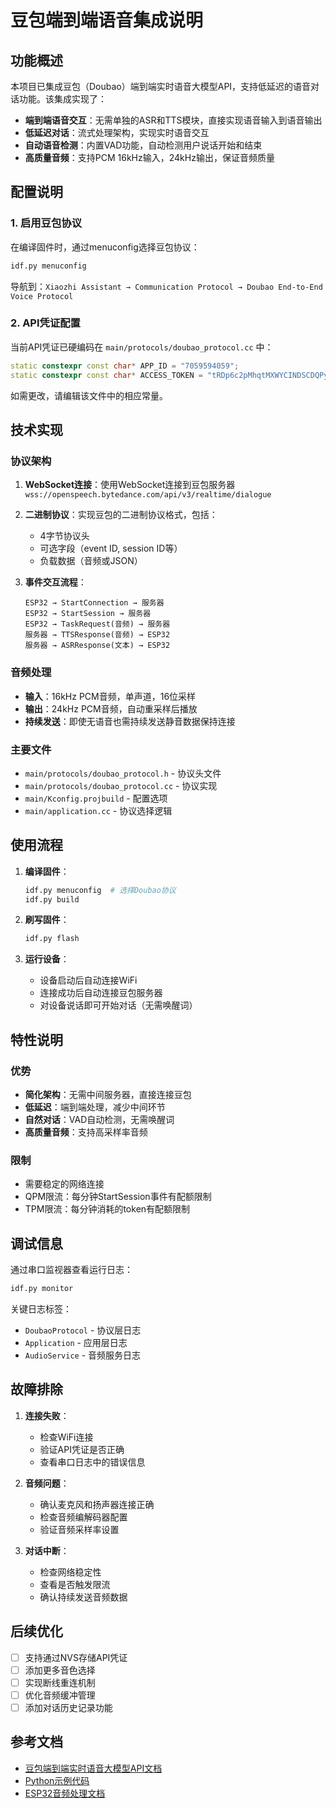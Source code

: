 # 豆包端到端语音集成说明

## 功能概述

本项目已集成豆包（Doubao）端到端实时语音大模型API，支持低延迟的语音对话功能。该集成实现了：

- **端到端语音交互**：无需单独的ASR和TTS模块，直接实现语音输入到语音输出
- **低延迟对话**：流式处理架构，实现实时语音交互
- **自动语音检测**：内置VAD功能，自动检测用户说话开始和结束
- **高质量音频**：支持PCM 16kHz输入，24kHz输出，保证音频质量

## 配置说明

### 1. 启用豆包协议

在编译固件时，通过menuconfig选择豆包协议：

```bash
idf.py menuconfig
```

导航到：`Xiaozhi Assistant → Communication Protocol → Doubao End-to-End Voice Protocol`

### 2. API凭证配置

当前API凭证已硬编码在 `main/protocols/doubao_protocol.cc` 中：

```cpp
static constexpr const char* APP_ID = "7059594059";
static constexpr const char* ACCESS_TOKEN = "tRDp6c2pMhqtMXWYCINDSCDQPyfaWZbt";
```

如需更改，请编辑该文件中的相应常量。

## 技术实现

### 协议架构

1. **WebSocket连接**：使用WebSocket连接到豆包服务器 `wss://openspeech.bytedance.com/api/v3/realtime/dialogue`

2. **二进制协议**：实现豆包的二进制协议格式，包括：
   - 4字节协议头
   - 可选字段（event ID, session ID等）
   - 负载数据（音频或JSON）

3. **事件交互流程**：
   ```
   ESP32 → StartConnection → 服务器
   ESP32 → StartSession → 服务器
   ESP32 → TaskRequest(音频) → 服务器
   服务器 → TTSResponse(音频) → ESP32
   服务器 → ASRResponse(文本) → ESP32
   ```

### 音频处理

- **输入**：16kHz PCM音频，单声道，16位采样
- **输出**：24kHz PCM音频，自动重采样后播放
- **持续发送**：即使无语音也需持续发送静音数据保持连接

### 主要文件

- `main/protocols/doubao_protocol.h` - 协议头文件
- `main/protocols/doubao_protocol.cc` - 协议实现
- `main/Kconfig.projbuild` - 配置选项
- `main/application.cc` - 协议选择逻辑

## 使用流程

1. **编译固件**：
   ```bash
   idf.py menuconfig  # 选择Doubao协议
   idf.py build
   ```

2. **刷写固件**：
   ```bash
   idf.py flash
   ```

3. **运行设备**：
   - 设备启动后自动连接WiFi
   - 连接成功后自动连接豆包服务器
   - 对设备说话即可开始对话（无需唤醒词）

## 特性说明

### 优势

- **简化架构**：无需中间服务器，直接连接豆包
- **低延迟**：端到端处理，减少中间环节
- **自然对话**：VAD自动检测，无需唤醒词
- **高质量音频**：支持高采样率音频

### 限制

- 需要稳定的网络连接
- QPM限流：每分钟StartSession事件有配额限制
- TPM限流：每分钟消耗的token有配额限制

## 调试信息

通过串口监视器查看运行日志：

```bash
idf.py monitor
```

关键日志标签：
- `DoubaoProtocol` - 协议层日志
- `Application` - 应用层日志
- `AudioService` - 音频服务日志

## 故障排除

1. **连接失败**：
   - 检查WiFi连接
   - 验证API凭证是否正确
   - 查看串口日志中的错误信息

2. **音频问题**：
   - 确认麦克风和扬声器连接正确
   - 检查音频编解码器配置
   - 验证音频采样率设置

3. **对话中断**：
   - 检查网络稳定性
   - 查看是否触发限流
   - 确认持续发送音频数据

## 后续优化

- [ ] 支持通过NVS存储API凭证
- [ ] 添加更多音色选择
- [ ] 实现断线重连机制
- [ ] 优化音频缓冲管理
- [ ] 添加对话历史记录功能

## 参考文档

- [豆包端到端实时语音大模型API文档](demo/demo.txt)
- [Python示例代码](demo/)
- [ESP32音频处理文档](main/audio/README.md)